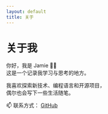```yaml
---
layout: default
title: 关于
---
```


# 关于我

你好，我是 Jamie 👨‍💻  
这是一个记录我学习与思考的地方。

我喜欢探索新技术、编程语言和开源项目，  
偶尔也会写下一些生活随笔。

📫 联系方式： [GitHub](https://github.com/)  
